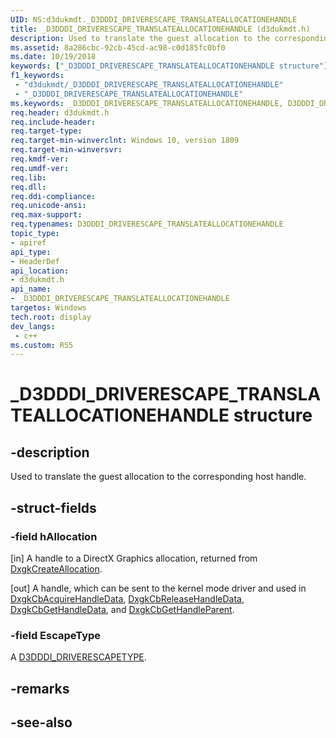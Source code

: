 ```yaml
---
UID: NS:d3dukmdt._D3DDDI_DRIVERESCAPE_TRANSLATEALLOCATIONEHANDLE
title: _D3DDDI_DRIVERESCAPE_TRANSLATEALLOCATIONEHANDLE (d3dukmdt.h)
description: Used to translate the guest allocation to the corresponding host handle.
ms.assetid: 8a286cbc-92cb-45cd-ac98-c0d185fc0bf0
ms.date: 10/19/2018
keywords: ["_D3DDDI_DRIVERESCAPE_TRANSLATEALLOCATIONEHANDLE structure"]
f1_keywords:
 - "d3dukmdt/_D3DDDI_DRIVERESCAPE_TRANSLATEALLOCATIONEHANDLE"
 - "_D3DDDI_DRIVERESCAPE_TRANSLATEALLOCATIONEHANDLE"
ms.keywords: _D3DDDI_DRIVERESCAPE_TRANSLATEALLOCATIONEHANDLE, D3DDDI_DRIVERESCAPE_TRANSLATEALLOCATIONEHANDLE, 
req.header: d3dukmdt.h
req.include-header:
req.target-type:
req.target-min-winverclnt: Windows 10, version 1809
req.target-min-winversvr:
req.kmdf-ver:
req.umdf-ver:
req.lib:
req.dll:
req.ddi-compliance:
req.unicode-ansi:
req.max-support:
req.typenames: D3DDDI_DRIVERESCAPE_TRANSLATEALLOCATIONEHANDLE
topic_type: 
- apiref
api_type: 
- HeaderDef
api_location: 
- d3dukmdt.h
api_name: 
- _D3DDDI_DRIVERESCAPE_TRANSLATEALLOCATIONEHANDLE
targetos: Windows
tech.root: display
dev_langs:
 - c++
ms.custom: RS5
---
```


# _D3DDDI_DRIVERESCAPE_TRANSLATEALLOCATIONEHANDLE structure

## -description

Used to translate the guest allocation to the corresponding host handle.

## -struct-fields



### -field hAllocation
 
[in] A handle to a DirectX Graphics allocation, returned from [DxgkCreateAllocation](../d3dkmddi/nc-d3dkmddi-dxgkddi_createallocation.md).

[out] A handle, which can be sent to the kernel mode driver and used in [DxgkCbAcquireHandleData](../d3dkmddi/nc-d3dkmddi-dxgkcb_acquirehandledata.md), [DxgkCbReleaseHandleData](../d3dkmddi/nc-d3dkmddi-dxgkcb_releasehandledata.md), [DxgkCbGetHandleData](../d3dkmddi/nc-d3dkmddi-dxgkcb_gethandledata.md), and [DxgkCbGetHandleParent](../d3dkmddi/nc-d3dkmddi-dxgkcb_gethandleparent.md).

### -field EscapeType

A [D3DDDI_DRIVERESCAPETYPE](ne-d3dukmdt-_d3dddi_driverescapetype.md).

## -remarks

## -see-also
